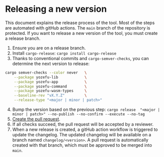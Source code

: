 # Releasing a new version

This document explains the release process of the tool. Most of the steps are automated with gitHub actions. The `main` branch of the repository is protected. If you want to release a new version of the tool, you must create a release branch.


1. Ensure you are on a release branch.
2. Install `cargo-release`: `cargo install cargo-release`
3. Thanks to conventional commits and `cargo-semver-checks`, you can determine the next version to release: 

```bash
cargo semver-checks --color never   \
    --package yozefu-lib            \
    --package yozefu-app            \
    --package yozefu-command        \
    --package yozefu-wasm-types     \
    --baseline-rev "vX.Y.Z"         \
    --release-type "<major | minor | patch>"
```

4. Bump the version based on the previous step: `cargo release  "<major | minor | patch>" --no-publish --no-confirm --execute --no-tag`
5. [Create the pull request](https://github.com/MAIF/yozefu/compare).
6. If all checks succeed, the pull request will be accepted by a reviewer.
7. When a new release is created, a gitHub action workflow is triggered to update the changelog. The updated changelog will be available on a branch named `changelog/<version>`. A pull request is automatically created with that branch, which must be approved to be merged into `main`.